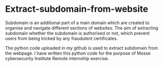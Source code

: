 # Extract-subdomain-from-website

Subdomain is an additional part of a main domain which are created to organise and navigate different sections of websites. The aim of extracting subdomain whether the subdomain is authorised or not, which prevent users from being tricked by any fraudulent certificates. 

The python code uploaded in my github is used to extract subdomain from the webpage. I have written this python code for the purpose of Mosse cybersecurity Institute Remote internship exercise. 
